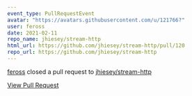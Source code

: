 ```yaml
---
event_type: PullRequestEvent
avatar: "https://avatars.githubusercontent.com/u/121766?"
user: feross
date: 2021-02-11
repo_name: jhiesey/stream-http
html_url: https://github.com/jhiesey/stream-http/pull/120
repo_url: https://github.com/jhiesey/stream-http
---
```


<a href='https://github.com/feross' target='_blank'>feross</a> closed a pull request to <a href='https://github.com/jhiesey/stream-http' target='_blank'>jhiesey/stream-http</a>

<a href='https://github.com/jhiesey/stream-http/pull/120' target='_blank'>View Pull Request</a>